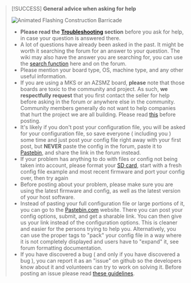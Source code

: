 
> [!SUCCESS]
> **General advice when asking for help**
>
> ![Animated Flashing Construction Barricade](/images/external/http.www.netanimations.net.animated.flashing.construction.barracade.gif)
>
> - **Please read the [Troubleshooting](troubleshooting.md) section** before you ask for help, in case your question is answered there.
> - A lot of questions have already been asked in the past. It might be worth it searching the forum for an answer to your question. The wiki may also have the answer you are searching for, you can use the [search function](http://smoothieware.org/search) here and on the forum.
> - Please mention your board type, OS, machine type, and any other useful information.
> - If you are using a MKS or an AZSMZ board, **please** note that those boards are toxic to the community and project. As such, **we respectfully request** that you first contact the seller for help before asking in the forum or anywhere else in the community. Community members generally do not want to help companies that hurt the project we are all building. Please read [this](http://smoothieware.org/troubleshooting#somebody-refused-to-help-me-because-my-board-is-a-mks-what-s-that-all-about.md) before posting.
> - It's likely if you don't post your configuration file, you will be asked for your configuration file, so save everyone ( including you ) some time and just post your config file right away with your first post, but **NEVER** paste the config in the forum, paste it to [Pastebin](http://pastebin.com), and share the link in the forum instead.
> - If your problem has anything to do with files or config not being taken into account, please format your [SD card](http://smoothieware.org/sd-card.md), start with a fresh config file example and most recent firmware and port your config over, then try again
> - Before posting about your problem, please make sure you are using the latest firmware and config, as well as the latest version of your host software.
> - Instead of pasting your full configuration file or large portions of it, you can go to the [Pastebin.com](http://www.pastebin.com) website. There you can post your config options, submit, and get a sharable link. You can then give us your link instead of the configuration options. This is cleaner and easier for the persons trying to help you. Alternatively, you can use the proper tags to "pack" your config file in a way where it is not completely displayed and users have to "expand" it, see forum formatting documentation.
> - If you have discovered a bug ( and only if you have discovered a bug ), you can report it as an "issue" on github so the developers know about it and volunteers can try to work on solving it. Before posting an issue please read [these guidelines](https://github.com/Smoothieware/Smoothieware/blob/edge/ISSUE_TEMPLATE.md).
